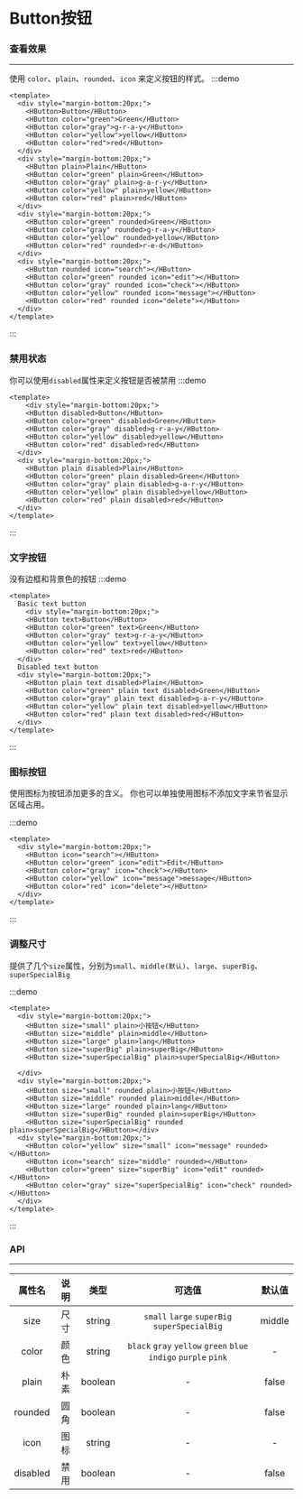 # Button按钮 

### 查看效果
------
使用 `color`、`plain`、`rounded`、`icon` 来定义按钮的样式。
:::demo 

```vue
<template>
  <div style="margin-bottom:20px;">
    <HButton>Button</HButton>
    <HButton color="green">Green</HButton>
    <HButton color="gray">g-r-a-y</HButton>
    <HButton color="yellow">yellow</HButton>
    <HButton color="red">red</HButton>
  </div>
  <div style="margin-bottom:20px;">
    <HButton plain>Plain</HButton>
    <HButton color="green" plain>Green</HButton>
    <HButton color="gray" plain>g-a-r-y</HButton>
    <HButton color="yellow" plain>yellow</HButton>
    <HButton color="red" plain>red</HButton>
  </div>
  <div style="margin-bottom:20px;">
    <HButton color="green" rounded>Green</HButton>
    <HButton color="gray" rounded>g-r-a-y</HButton>
    <HButton color="yellow" rounded>yellow</HButton>
    <HButton color="red" rounded>r-e-d</HButton>
  </div>
  <div style="margin-bottom:20px;">
    <HButton rounded icon="search"></HButton>
    <HButton color="green" rounded icon="edit"></HButton>
    <HButton color="gray" rounded icon="check"></HButton>
    <HButton color="yellow" rounded icon="message"></HButton>
    <HButton color="red" rounded icon="delete"></HButton>
  </div>
</template>
```

:::
### 禁用状态
你可以使用`disabled`属性来定义按钮是否被禁用
:::demo 
```vue
<template>
    <div style="margin-bottom:20px;">
    <HButton disabled>Button</HButton>
    <HButton color="green" disabled>Green</HButton>
    <HButton color="gray" disabled>g-r-a-y</HButton>
    <HButton color="yellow" disabled>yellow</HButton>
    <HButton color="red" disabled>red</HButton>
  </div>
  <div style="margin-bottom:20px;">
    <HButton plain disabled>Plain</HButton>
    <HButton color="green" plain disabled>Green</HButton>
    <HButton color="gray" plain disabled>g-a-r-y</HButton>
    <HButton color="yellow" plain disabled>yellow</HButton>
    <HButton color="red" plain disabled>red</HButton>
  </div>
</template>
```

:::

### 文字按钮
没有边框和背景色的按钮
:::demo 
```vue
<template>
  Basic text button
    <div style="margin-bottom:20px;">
    <HButton text>Button</HButton>
    <HButton color="green" text>Green</HButton>
    <HButton color="gray" text>g-r-a-y</HButton>
    <HButton color="yellow" text>yellow</HButton>
    <HButton color="red" text>red</HButton>
  </div>
  Disabled text button
  <div style="margin-bottom:20px;">
    <HButton plain text disabled>Plain</HButton>
    <HButton color="green" plain text disabled>Green</HButton>
    <HButton color="gray" plain text disabled>g-a-r-y</HButton>
    <HButton color="yellow" plain text disabled>yellow</HButton>
    <HButton color="red" plain text disabled>red</HButton>
  </div>
</template>
```

:::

### 图标按钮
使用图标为按钮添加更多的含义。 你也可以单独使用图标不添加文字来节省显示区域占用。

:::demo 
```vue
<template>
  <div style="margin-bottom:20px;">
    <HButton icon="search"></HButton>
    <HButton color="green" icon="edit">Edit</HButton>
    <HButton color="gray" icon="check"></HButton>
    <HButton color="yellow" icon="message">message</HButton>
    <HButton color="red" icon="delete"></HButton>
  </div>
</template>
```

:::

### 调整尺寸
提供了几个`size`属性，分别为`small`、`middle(默认)`、`large`、`superBig`、`superSpecialBig`

:::demo 
```vue
<template>
  <div style="margin-bottom:20px;">
    <HButton size="small" plain>小按钮</HButton>
    <HButton size="middle" plain>middle</HButton>
    <HButton size="large" plain>lang</HButton>
    <HButton size="superBig" plain>superBig</HButton>
    <HButton size="superSpecialBig" plain>superSpecialBig</HButton>

  </div>
  <div style="margin-bottom:20px;">
    <HButton size="small" rounded plain>小按钮</HButton>
    <HButton size="middle" rounded plain>middle</HButton>
    <HButton size="large" rounded plain>lang</HButton>
    <HButton size="superBig" rounded plain>superBig</HButton>
    <HButton size="superSpecialBig" rounded plain>superSpecialBig</HButton></div>
  <div style="margin-bottom:20px;">
    <HButton color="yellow" size="small" icon="message" rounded></HButton>
    <HButton icon="search" size="middle" rounded></HButton>
    <HButton color="green" size="superBig" icon="edit" rounded></HButton>
    <HButton color="gray" size="superSpecialBig" icon="check" rounded></HButton>
  </div>
</template>
```

:::


### API
---
|  属性名  | 说明 |  类型   |                     可选值                      | 默认值 |
| :------: | :--: | :-----: | :---------------------------------------------: | :----: |
|   size   | 尺寸 | string  |      `small` `large` `superBig` `superSpecialBig`       | middle |
|  color   | 颜色 | string  | `black` `gray` `yellow` `green` `blue` `indigo` `purple` `pink` |   -    |
|  plain   | 朴素 | boolean |                        -                        | false  |
| rounded  | 圆角 | boolean |                        -                        | false  |
|   icon   | 图标 | string  |                        -                        |   -    |
| disabled | 禁用 | boolean |                        -                        | false  |

